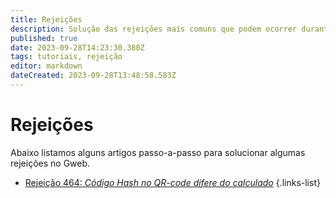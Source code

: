 ```yaml
---
title: Rejeições
description: Solução das rejeições mais comuns que podem ocorrer durante o uso do sistema. 
published: true
date: 2023-09-28T14:23:30.380Z
tags: tutoriais, rejeição
editor: markdown
dateCreated: 2023-09-28T13:48:58.583Z
---
```


# Rejeições
Abaixo listamos alguns artigos passo-a-passo para solucionar algumas rejeições no Gweb.

- [Rejeição 464: *Código Hash no QR-code difere do calculado*](/tutoriais/cadastrar-pix)
{.links-list}